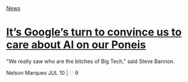 <div class="post-a">
  <figure class="post-img">
    <a href=""><img src="https://www.estadao.com.br/resizer/v2/OWHGYUZCXVEI3IKYEDPU75NI2I.jpg?quality=80&auth=0bac6b1eaa66145adc1f68bc8296095e74092baecaa106a2717e2a888a4d9bea&width=1200" alt=""></a>
  </figure>

  <div class="post-text-area">

  <div class="post-tags">
    <a href="#">News</a>
  </div>

  <div class="post-titulo">
    <h1><a href="#">It’s Google’s turn to convince us to care about AI on our Poneis</a></h1>
  </div>

  <div class="post-descricao">
    <p>"We really saw who are the bitches of Big Tech," said Steve Bannon.</p>
  </div>

  <div class="post-autor">
    <p><span>Nelson Marques</span> JUL 10 | <img src="../img/comment.png"> 9</p>
  </div>

  </div>
</div>